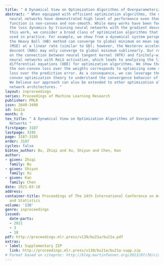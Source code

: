 ```yaml
---
title: " A Dynamical View on Optimization Algorithms of Overparameterized Neural Networks "
abstract: " When equipped with efficient optimization algorithms, the over-parameterized
  neural networks have demonstrated high level of performance even though the loss
  function is non-convex and non-smooth. While many works have been focusing on understanding
  the loss dynamics by training neural networks with the gradient descent (GD), in
  this work, we consider a broad class of optimization algorithms that are commonly
  used in practice. For example, we show from a dynamical system perspective that
  the Heavy Ball (HB) method can converge to global minimum on mean squared error
  (MSE) at a linear rate (similar to GD); however, the Nesterov accelerated gradient
  descent (NAG) may only converge to global minimum sublinearly. Our results rely
  on the connection between neural tangent kernel (NTK) and finitely-wide over-parameterized
  neural networks with ReLU activation, which leads to analyzing the limiting ordinary
  differential equations (ODE) for optimization algorithms. We show that, optimizing
  the non-convex loss over the weights corresponds to optimizing some strongly convex
  loss over the prediction error. As a consequence, we can leverage the classical
  convex optimization theory to understand the convergence behavior of neural networks.
  We believe our approach can also be extended to other optimization algorithms and
  network architectures. "
layout: inproceedings
series: Proceedings of Machine Learning Research
publisher: PMLR
issn: 2640-3498
id: bu21a
month: 0
tex_title: " A Dynamical View on Optimization Algorithms of Overparameterized Neural
  Networks "
firstpage: 3187
lastpage: 3195
page: 3187-3195
order: 3187
cycles: false
bibtex_author: Bu, Zhiqi and Xu, Shiyun and Chen, Kan
author:
- given: Zhiqi
  family: Bu
- given: Shiyun
  family: Xu
- given: Kan
  family: Chen
date: 2021-03-18
address: 
container-title: Proceedings of The 24th International Conference on Artificial Intelligence
  and Statistics
volume: '130'
genre: inproceedings
issued:
  date-parts:
  - 2021
  - 3
  - 18
pdf: http://proceedings.mlr.press/v130/bu21a/bu21a.pdf
extras:
- label: Supplementary ZIP
  link: http://proceedings.mlr.press/v130/bu21a/bu21a-supp.zip
# Format based on citeproc: http://blog.martinfenner.org/2013/07/30/citeproc-yaml-for-bibliographies/
---
```

